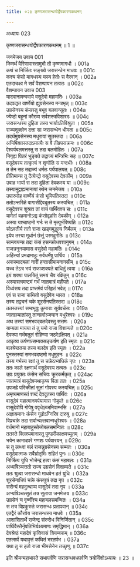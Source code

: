 ```yaml
---
title: ०२३ कृष्णजरासन्धयोर्द्वेषकारणकथनम्

---
```

अध्यायः 023

कृष्णजरासन्धयोर्द्वेषकारणकथनम् ॥ 1 ॥

जनमेजय उवाच 	001  
किमर्थं वैरिणावास्तामुभौ तौ कृष्णमागधौ ।	001a  
कथं च निर्जितः सङ्ख्ये जरासन्धेन माधवः ॥	001c  
कश्च कंसो मागधस्य यस्य हेतोः स वैरवान् ।	002a  
एतदाचक्ष्व मे सर्वं वैशम्पायन तत्वतः ॥	002c  
वैशम्पायन उवाच 	003  
यादवानामन्ववाये वसुदेवो महामतिः ।	003a  
उदपद्यत वार्ष्णेयो ह्युग्रसेनस्य मन्त्रभृत् ॥	003c  
उग्रसेनस्य कंसस्तु बभूव बलवान्सुतः ।	004a  
ज्येष्ठो बहूनां कौरव्य सर्वशस्त्रविशारदः ॥	004c  
जरासन्धस्य दुहिता तस्य भार्याऽतिविश्रुता ।	005a  
राज्यशुक्लेन दत्ता सा जरासन्धेन धीमता ॥	005c  
तदर्थमुग्रसेनस्य मधुरायां सुतस्तदा ।	006a  
अभिषिक्तस्तदाऽमात्यैः स वै तीव्रपराक्रमः ॥	006c  
ऐश्वर्यबलमत्तस्तु स तदा बलमोहितः ।	007a  
निगृह्य पितरं भुङ्क्ते तद्राज्यं मन्त्रिभिः सह ॥	007c  
वसुदेवस्य तत्कृत्यं न शृणोति स मन्दधीः ।	008a  
त तेन सह तद्राज्यं धर्मतः पर्यपालयत् ॥	008c  
प्रीतिमान्स तु दैत्येन्द्रो वसुदेवस्य देवकीम् ।	009a  
उवाह भार्या स तदा दुहिता देवकस्य या ॥	009c  
तस्यामुद्वाह्यमानायां रथेन जनमेजय ।	010a  
उपारुरोह वार्ष्णेयं कंसो भूमिपतिस्तदा ॥	010c  
ततोऽन्तरिक्षे वागासीद्देवदूतस्य कस्यचित् ।	011a  
वसुदेवश्च शुश्राव तां वाचं पार्थिवश्च सः ॥	011c  
यामेतां वहमानोऽद्य कंसोद्वहसि देवकीम् ।	012a  
अस्या यश्चाष्टमो गर्भः स ते मृत्युर्भविष्यति ॥	012c  
सोऽवतीर्य ततो राजा खड्गमुद्धृत्य निर्मलम् ।	013a  
इयेष तस्या मूर्धानं छेत्तुं परमदुर्मतिः ॥	013c  
सान्त्वयन्स तदा कंसं हसन्क्रोधवशानुगम् ।	014a  
राजन्ननुनयामास वसुदेवो महामतिः ॥	014c  
अहिंस्यां प्रमदामाहुः सर्वधर्मेषु पार्थिव ।	015a  
अकस्मादबलां नारीं हन्तासीमामनागसीम् ॥	015c  
यच्च तेऽत्र भयं राजञ्शक्यते बाधितुं त्वया ।	016a  
इयं शक्या पालयितुं समयं चैव रक्षितुम् ॥	016c  
अस्यास्त्वमष्टमं गर्भं जातमात्रं महीपते ।	017a  
विध्वंसय तदा प्राप्तमेवं परिहृतं भवेत् ॥	017c  
एवं स राजा कथितो वसुदेवेन भारत ।	018a  
तस्य तद्वचनं चके शूरसेनपतिस्तदा ॥	018c  
ततस्तस्यां सम्बभूवुः कुमाराः सूर्यवर्चसः ।	019a  
जाताञ्चातांस्तु तान्सर्वाञ्जघान मधुरेश्वरः ॥	019c  
अथ तस्यां समभवद्बलदेवस्तु सत्तमः ।	020a  
याम्यता मायया तं तु यमो राजा विशाम्पते ॥	020c  
देवक्या गर्भमतुलं रोहिण्या जठरेऽक्षिपत् ।	021a  
आकृष्य कर्षणात्सम्यक्सङ्कर्षण इति स्मृतः ॥	021c  
बलश्रेष्ठतया तस्य बलदेव इति स्मृतः ।	022a  
पुनस्तस्यां समभवदष्टमो मधुमूदनः ॥	022c  
तस्य गर्भस्य रक्षां तु स चक्रेऽभ्यधिकं नृपः ।	023a  
ततः काले रक्षणार्थं वसुदेवस्य तत्वतः ॥	023c  
उग्रः प्रयुक्तः कंसेन सचिवः क्रूरकर्मकृत् ॥	024ac  
जातमात्रं वासुदेवमथाकृष्य पिता ततः ।	025a  
उपजह्रे परिक्रीतां सुतां गोपस्य कस्यचित् ॥	025c  
अमृष्यमाणस्तं शब्दं देवदूतस्य पार्थिवः ।	026a  
वासुदेवं महात्मानमर्पयामास गोकुले ॥	026c  
वासुदेवोपि गोपेषु ववृधेऽब्जमिवाम्भसि ।	027a  
अज्ञायमानः कंसेन गूढोऽग्निरिव दारुषु ॥	027c  
विप्रचक्रे तदा सर्वान्बल्लवान्मधुरेश्वरः ।	028a  
वर्धमानो महाबाहुस्तेजोबलसमन्वितः ॥	028c  
ततस्ते क्लिश्यमानास्तु पुण्डरीकाक्षमच्युतम् ।	029a  
भयेन कामादपरे गणशः पर्यवारयन् ॥	029c  
स तु लब्ध्वा बलं राजन्नुग्रसेनस्य सम्मतः ।	030a  
वसुदेवात्मजः सर्वैर्भ्रातृभिः सहितं पुनः ॥	030c  
निर्जित्य युधि भोजेन्द्रं हत्वा कंसं महाबलः ।	031a  
अभ्यषिञ्चत्ततो राज्य उग्रसेनं विशाम्पते ॥	031c  
ततः श्रुत्वा जरासन्धो माधवेन हतं युधि ।	032a  
शूरसेनाधिपं चक्रे कंसपुत्रं तदा नृप ॥	032c  
ससैन्यं महदुत्थाप्य वासुदेवं तदा नृप ।	033a  
अभ्यषिञ्चत्सुतं तत्र सुताया जनमेजय ॥	033c  
उग्रसेनं च वृष्णींश्च महाबलसमन्वितः ।	034a  
स तत्र विप्रकुरुते जरासन्धः प्रतापवान् ॥	034c  
एतद्वैरं कौरवेय जरासन्धस्य माधवे ।	035a  
आशासितार्थे राजेन्द्र संरुरोध विनिर्जितान् ॥	035c  
पार्थिवैस्तैर्नृपतिभिर्यक्ष्यमाणः समृद्धिमान् ।	036a  
देवश्रेष्ठं महादेवं कृत्तिवासं त्रियम्बकम् ॥	036c  
एतत्सर्वं यथावृत्तं कथितं भरतर्षभ ।	037a  
यथा तु स हतो राजा भीमसेनेन तच्छृणु ॥ 	037c  

इति श्रीमन्महाभारते सभापर्वणि जरासन्धवधपर्वणि त्रयोविंशोऽध्यायः ॥ 23 ॥